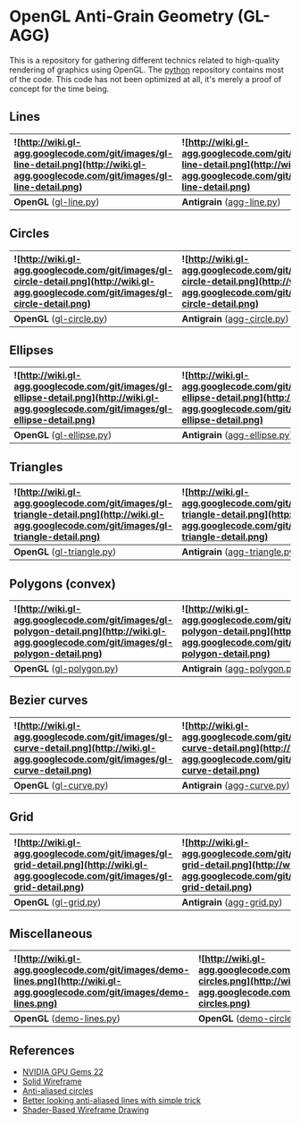 # OpenGL Anti-Grain Geometry (GL-AGG) #

This is a repository for gathering different technics related to high-quality rendering of  graphics using OpenGL. The [python](http://code.google.com/p/gl-agg/source/browse/#git%2Fpython) repository contains most of the code. This code has not been optimized at all, it's merely a proof of concept for the time being.


## Lines ##

| ![http://wiki.gl-agg.googlecode.com/git/images/gl-line-detail.png](http://wiki.gl-agg.googlecode.com/git/images/gl-line-detail.png) | ![http://wiki.gl-agg.googlecode.com/git/images/agg-line-detail.png](http://wiki.gl-agg.googlecode.com/git/images/agg-line-detail.png) |
|:------------------------------------------------------------------------------------------------------------------------------------|:--------------------------------------------------------------------------------------------------------------------------------------|
| **OpenGL** ([gl-line.py](http://code.google.com/p/gl-agg/source/browse/python/gl-line.py)) | **Antigrain** ([agg-line.py](http://code.google.com/p/gl-agg/source/browse/python/agg-line.py)) |

## Circles ##

| ![http://wiki.gl-agg.googlecode.com/git/images/gl-circle-detail.png](http://wiki.gl-agg.googlecode.com/git/images/gl-circle-detail.png) | ![http://wiki.gl-agg.googlecode.com/git/images/agg-circle-detail.png](http://wiki.gl-agg.googlecode.com/git/images/agg-circle-detail.png) |
|:----------------------------------------------------------------------------------------------------------------------------------------|:------------------------------------------------------------------------------------------------------------------------------------------|
| **OpenGL** ([gl-circle.py](http://code.google.com/p/gl-agg/source/browse/python/gl-circle.py)) | **Antigrain** ([agg-circle.py](http://code.google.com/p/gl-agg/source/browse/python/agg-circle.py)) |


## Ellipses ##

| ![http://wiki.gl-agg.googlecode.com/git/images/gl-ellipse-detail.png](http://wiki.gl-agg.googlecode.com/git/images/gl-ellipse-detail.png) | ![http://wiki.gl-agg.googlecode.com/git/images/agg-ellipse-detail.png](http://wiki.gl-agg.googlecode.com/git/images/agg-ellipse-detail.png) |
|:------------------------------------------------------------------------------------------------------------------------------------------|:--------------------------------------------------------------------------------------------------------------------------------------------|
| **OpenGL** ([gl-ellipse.py](http://code.google.com/p/gl-agg/source/browse/python/gl-ellipse.py)) | **Antigrain** ([agg-ellipse.py](http://code.google.com/p/gl-agg/source/browse/python/agg-ellipse.py)) |


## Triangles ##

| ![http://wiki.gl-agg.googlecode.com/git/images/gl-triangle-detail.png](http://wiki.gl-agg.googlecode.com/git/images/gl-triangle-detail.png) | ![http://wiki.gl-agg.googlecode.com/git/images/agg-triangle-detail.png](http://wiki.gl-agg.googlecode.com/git/images/agg-triangle-detail.png) |
|:--------------------------------------------------------------------------------------------------------------------------------------------|:----------------------------------------------------------------------------------------------------------------------------------------------|
| **OpenGL** ([gl-triangle.py](http://code.google.com/p/gl-agg/source/browse/python/gl-triangle.py)) | **Antigrain** ([agg-triangle.py](http://code.google.com/p/gl-agg/source/browse/python/agg-triangle.py)) |


## Polygons (convex) ##

| ![http://wiki.gl-agg.googlecode.com/git/images/gl-polygon-detail.png](http://wiki.gl-agg.googlecode.com/git/images/gl-polygon-detail.png) | ![http://wiki.gl-agg.googlecode.com/git/images/agg-polygon-detail.png](http://wiki.gl-agg.googlecode.com/git/images/agg-polygon-detail.png) |
|:------------------------------------------------------------------------------------------------------------------------------------------|:--------------------------------------------------------------------------------------------------------------------------------------------|
| **OpenGL** ([gl-polygon.py](http://code.google.com/p/gl-agg/source/browse/python/gl-polygon.py)) | **Antigrain** ([agg-polygon.py](http://code.google.com/p/gl-agg/source/browse/python/agg-polygon.py)) |

## Bezier curves ##

| ![http://wiki.gl-agg.googlecode.com/git/images/gl-curve-detail.png](http://wiki.gl-agg.googlecode.com/git/images/gl-curve-detail.png) | ![http://wiki.gl-agg.googlecode.com/git/images/agg-curve-detail.png](http://wiki.gl-agg.googlecode.com/git/images/agg-curve-detail.png) |
|:--------------------------------------------------------------------------------------------------------------------------------------|:----------------------------------------------------------------------------------------------------------------------------------------|
| **OpenGL** ([gl-curve.py](http://code.google.com/p/gl-agg/source/browse/python/gl-curve.py)) | **Antigrain** ([agg-curve.py](http://code.google.com/p/gl-agg/source/browse/python/agg-curve.py)) |

## Grid ##

| ![http://wiki.gl-agg.googlecode.com/git/images/gl-grid-detail.png](http://wiki.gl-agg.googlecode.com/git/images/gl-grid-detail.png) | ![http://wiki.gl-agg.googlecode.com/git/images/agg-grid-detail.png](http://wiki.gl-agg.googlecode.com/git/images/agg-grid-detail.png) |
|:------------------------------------------------------------------------------------------------------------------------------------|:--------------------------------------------------------------------------------------------------------------------------------------|
| **OpenGL** ([gl-grid.py](http://code.google.com/p/gl-agg/source/browse/python/gl-grid.py)) | **Antigrain** ([agg-grid.py](http://code.google.com/p/gl-agg/source/browse/python/agg-grid.py)) |

## Miscellaneous ##

| ![http://wiki.gl-agg.googlecode.com/git/images/demo-lines.png](http://wiki.gl-agg.googlecode.com/git/images/demo-lines.png) | ![http://wiki.gl-agg.googlecode.com/git/images/demo-circles.png](http://wiki.gl-agg.googlecode.com/git/images/demo-circles.png) |
|:----------------------------------------------------------------------------------------------------------------------------|:--------------------------------------------------------------------------------------------------------------------------------|
| **OpenGL** ([demo-lines.py](http://code.google.com/p/gl-agg/source/browse/python/demo-lines.py)) | **OpenGL** ([demo-circles.py](http://code.google.com/p/gl-agg/source/browse/python/demo-circles.py)) |


## References ##
  * [NVIDIA GPU Gems 22](http://http.developer.nvidia.com/GPUGems2/gpugems2_chapter22.html)
  * [Solid Wireframe](http://developer.download.nvidia.com/SDK/10.5/direct3d/Source/SolidWireframe/Doc/SolidWireframe.pdf)
  * [Anti-aliased circles](http://my.opera.com/Vorlath/blog/2008/10/29/gpu-antialiased-circle-drawing)
  * [Better looking anti-aliased lines with simple trick](http://jet.ro/2011/06/04/better-looking-anti-aliased-lines-with-simple-trick/)
  * [Shader-Based Wireframe Drawing](http://cgg-journal.com/2008-2/06/index.html)